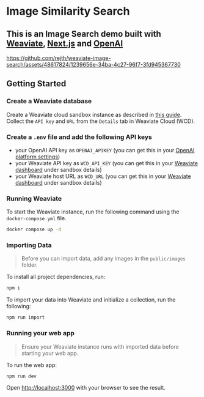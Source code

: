 # Image Similarity Search

## This is an Image Search demo built with [Weaviate](https://weaviate.io), [Next.js](https://nextjs.org/) and [OpenAI](https://openai.com/)

https://github.com/rejth/weaviate-image-search/assets/48617824/1239656e-34ba-4c27-96f7-3fd945367730

## Getting Started

### Create a Weaviate database

Create a Weaviate cloud sandbox instance as described in [this guide](https://weaviate.io/developers/wcs/quickstart).
Collect the `API key` and `URL` from the `Details` tab in Weaviate Cloud (WCD).

### Create a `.env` file and add the following API keys

- your OpenAI API key as `OPENAI_APIKEY` (you can get this in your [OpenAI platform settings](https://platform.openai.com/api-keys))
- your Weaviate API key as `WCD_API_KEY` (you can get this in your [Weaviate dashboard](https://console.weaviate.cloud/dashboard) under sandbox details)
- your Weaviate host URL as `WCD_URL` (you can get this in your [Weaviate dashboard](https://console.weaviate.cloud/dashboard) under sandbox details)

### Running Weaviate

To start the Weaviate instance, run the following command using the `docker-compose.yml` file.

```bash
docker compose up -d
```

### Importing Data

> Before you can import data, add any images in the `public/images` folder.

To install all project dependencies, run:

```bash
npm i
```

To import your data into Weaviate and initialize a collection, run the following:

```bash
npm run import
```

### Running your web app

> Ensure your Weaviate instance runs with imported data before starting your web app.

To run the web app:

```bash
npm run dev
```

Open [http://localhost:3000](http://localhost:3000) with your browser to see the result.
